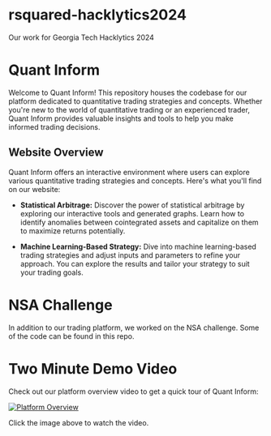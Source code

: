 # rsquared-hacklytics2024
Our work for Georgia Tech Hacklytics 2024

# Quant Inform

Welcome to Quant Inform! This repository houses the codebase for our platform dedicated to quantitative trading strategies and concepts. Whether you're new to the world of quantitative trading or an experienced trader, Quant Inform provides valuable insights and tools to help you make informed trading decisions.

## Website Overview

Quant Inform offers an interactive environment where users can explore various quantitative trading strategies and concepts. Here's what you'll find on our website:

- **Statistical Arbitrage:** Discover the power of statistical arbitrage by exploring our interactive tools and generated graphs. Learn how to identify anomalies between cointegrated assets and capitalize on them to maximize returns potentially.

- **Machine Learning-Based Strategy:** Dive into machine learning-based trading strategies and adjust inputs and parameters to refine your approach. You can explore the results and tailor your strategy to suit your trading goals.

# NSA Challenge

In addition to our trading platform, we worked on the NSA challenge. Some of the code can be found in this repo.

# Two Minute Demo Video

Check out our platform overview video to get a quick tour of Quant Inform:

[![Platform Overview](https://drive.google.com/file/d/1AhDEKsPGiBt2qYduNFM6KE_E8JuAc8Yl/view?usp=sharing)](https://drive.google.com/file/d/1AhDEKsPGiBt2qYduNFM6KE_E8JuAc8Yl/view?usp=sharing)

Click the image above to watch the video.

